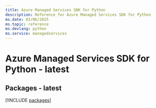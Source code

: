 ```yaml
---
title: Azure Managed Services SDK for Python
description: Reference for Azure Managed Services SDK for Python
ms.date: 03/06/2025
ms.topic: reference
ms.devlang: python
ms.service: managedservices
---
```

# Azure Managed Services SDK for Python - latest
## Packages - latest
[!INCLUDE [packages](managed-services-index.md)]